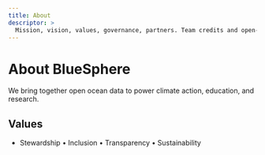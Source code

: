 ```yaml
---
title: About
descriptor: >
  Mission, vision, values, governance, partners. Team credits and open-source ethos.
---
```

# About BlueSphere
We bring together open ocean data to power climate action, education, and research.

## Values
- Stewardship • Inclusion • Transparency • Sustainability
